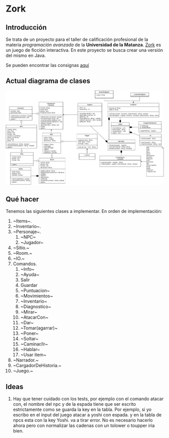 # Zork

## Introducción

Se trata de un proyecto para el taller de calificación profesional de la materia
*programación avanzada* de la **Universidad de la Matanza**. [Zork][1] es un
juego de ficción interactiva. En este proyecto se busca crear una versión del
mismo en Java.  

Se pueden encontrar las consignas [aquí][2]

[1]: https://es.wikipedia.org/wiki/Zork
[2]: https://github.com/programacion-avanzada/2020a/tree/master/consigna

## Actual diagrama de clases

![Diagrama de clases](ddc-mermaid.png)

## Qué hacer

Tenemos las siguientes clases a implementar. En orden de implementación:

1. ~Items~.
2. ~Inventario~.
3. ~Personaje~.
    1. ~NPC~
    2. ~Jugador~
4. ~Sitio.~
5. ~Room.~
7. ~IO.~
8. Comandos.
    1. ~Info~
    2. ~Ayuda~
    3. Salir
    4. Guardar
    5. ~Puntuacion~
    6. ~Movimientos~
    7. ~Inventario~
    8. ~Diagnostico~
    9.	~Mirar~
    10. ~AtacarCon~
    11. ~Dar~
    12. ~Tomar(agarrar)~
    13. ~Poner~
    14. ~Soltar~
    15. ~Caminar/Ir~
    16. ~Hablar~
    17. ~Usar item~
9. ~Narrador.~
10. ~CargadorDeHistoria.~
11. ~Juego.~

## Ideas

1. Hay que tener cuidado con los tests, por ejemplo con el comando atacar con, el nombre del npc y de la espada tiene que ser escrito estrictamente como se guarda la key en la tabla. Por ejemplo, si yo escribo en el input del juego atacar a yoshi con espada. y en la tabla de npcs esta con la key Yoshi. va a tirar error. No es necesario hacerlo ahora pero con normalizar las cadenas con un tolower o toupper iria bien.
